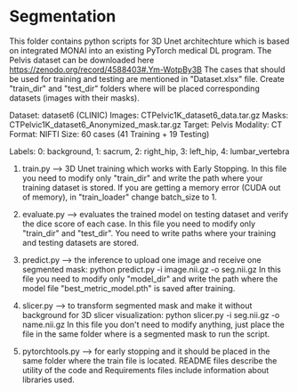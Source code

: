 # Segmentation

This folder contains python scripts for 3D Unet architechture which is based on integrated MONAI into an existing PyTorch medical DL program. 
The Pelvis dataset can be downloaded here https://zenodo.org/record/4588403#.Ym-WotpBy3B
The cases that should be used for training and testing are mentioned in "Dataset.xlsx" file. 
Create "train_dir" and "test_dir" folders where will be placed corresponding datasets (images with their masks).

Dataset: dataset6 (CLINIC) 
Images: CTPelvic1K_dataset6_data.tar.gz
Masks: CTPelvic1K_dataset6_Anonymized_mask.tar.gz
Target: Pelvis
Modality: CT
Format: NIFTI
Size: 60 cases (41 Training + 19 Testing)

Labels: 
0: background, 
1: sacrum, 
2: right_hip, 
3: left_hip, 
4: lumbar_vertebra    

1) train.py --> 3D Unet training which works with Early Stopping.
   In this file you need to modify only "train_dir" and write the path where your training dataset is stored. 
   If you are getting a memory error (CUDA out of memory), in "train_loader" change batch_size to 1.

2) evaluate.py --> evaluates the trained model on testing dataset and verify the dice score of each case. 
   In this file you need to modify only "train_dir" and "test_dir". You need to write paths where your training and testing datasets are stored. 

3) predict.py --> the inference to upload one image and receive one segmented mask: python predict.py -i image.nii.gz -o seg.nii.gz
   In this file you need to modify only "model_dir" and write the path where the model file "best_metric_model.pth" is saved after training.
   
4) slicer.py --> to transform segmented mask and make it without background for 3D slicer visualization: python slicer.py -i seg.nii.gz -o name.nii.gz
   In this file you don't need to modify anything, just place the file in the same folder where is a segmented mask to run the script.

5) pytorchtools.py --> for early stopping and it should be placed in the same folder where the train file is located. README files describe the utility of the code and Requirements files include information about libraries used.
